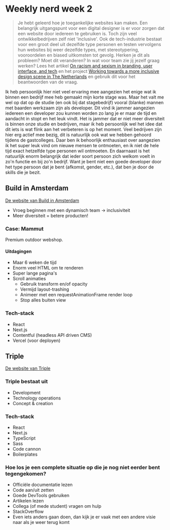 # Weekly nerd week 2
> Je hebt geleerd hoe je toegankelijke websites kan maken. Een belangrijk uitgangspunt voor een digital designer is er voor zorgen dat een website door iedereen te gebruiken is. Toch zijn veel ontwikkelbedrijven zelf niet 'inclusive'. Ook de tech-industrie bestaat voor een groot deel uit dezelfde type personen en testen vervolgens hun websites bij weer dezelfde types, met stereotypering, vooroordelen en biased uitkomsten tot gevolg. Herken je dit als probleem? Moet dit veranderen? In wat voor team zie jij jezelf graag werken? Lees het artikel [On racism and sexism in branding, user interface, and tech](https://uxdesign.cc/on-racism-and-sexism-in-branding-user-interface-and-tech-337f5ceb7ed5) en het project [Working towards a more inclusive design scene in The Netherlands](https://inclusief.design/) en gebruik dit voor het beantwoorden van de vraag.

Ik heb persoonlijk hier niet veel ervaring mee aangezien het enige wat ik binnen een bedrijf mee heb gemaakt mijn korte stage was. Maar het valt me wel op dat op de studie (en ook bij dat stagebedrijf) vooral (blanke) mannen met baarden werkzaam zijn als developer. Dit vind ik jammer aangezien iedereen een developer zou kunnen worden zo lang je er maar de tijd en aandacht in stopt en het leuk vindt. Het is jammer dat er niet meer diversiteit is binnen onze studie en bedrijven, maar ik heb persoonlijk wel het idee dat dit iets is wat flink aan het verbeteren is op het moment. Veel bedrijven zijn hier erg actief mee bezig, dit is natuurlijk ook wat we hebben gehoord tijdens de gastcolleges. Daar ben ik behoorlijk enthausiast over aangezien ik het super leuk vind om nieuwe mensen te ontmoeten, en ik niet de hele tijd exact hetzelfde type personen wil ontmoeten. En daarnaast is het natuurlijk enorm belangrijk dat ieder soort persoon zich welkom voelt in zo'n functie en bij zo'n bedrijf. Want je bent niet een goede developer door het type persoon dat je bent (afkomst, gender, etc.), dat ben je door de skills die je bezit.

## Build in Amsterdam
[De website van Build in Amsterdam](https://www.buildinamsterdam.com/cases/)
- Vroeg beginnen met een dynamisch team -> inclusiviteit
- Meer diversiteit = betere producten!

### Case: Mammut
Premium outdoor webshop.
#### Uitdagingen
- Maar 6 weken de tijd
- Enorm veel HTML om te renderen
- Super lange pagina's
- Scroll animaties
    - Gebruik transform en/of opacity
    - Vermijd layout-trashing
    - Animeer met een requestAnimationFrame render loop
    - Stop alles buiten view

### Tech-stack
- React
- Next.js
- Contentful (headless API driven CMS)
- Vercel (voor deployen)

## Triple
[De website van Triple](https://www.wearetriple.com/)

### Triple bestaat uit
- Development
- Technology operations
- Concept & creation

### Tech-stack
- React
- Next.js
- TypeScript
- Sass
- Code cannon
- Boilerplates

### Hoe los je een complete situatie op die je nog niet eerder bent tegengekomen?
- Officiële documentatie lezen
- Code aan/uit zetten
- Goede DevTools gebruiken
- Artikelen lezen
- Collega (of mede student) vragen om hulp
- StackOverflow
- Even iets anders gaan doen, dan kijk je er vaak met een andere visie naar als je weer terug komt
